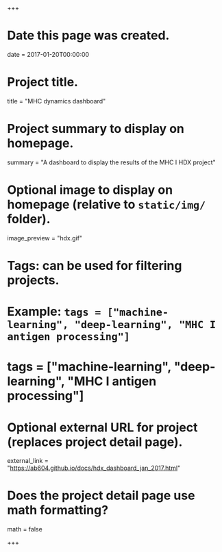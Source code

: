 +++
# Date this page was created.
date = 2017-01-20T00:00:00

# Project title.
title = "MHC dynamics dashboard"

# Project summary to display on homepage.
summary = "A dashboard to display the results of the MHC I HDX project"

# Optional image to display on homepage (relative to `static/img/` folder).
image_preview = "hdx.gif"

# Tags: can be used for filtering projects.
# Example: `tags = ["machine-learning", "deep-learning", "MHC I antigen processing"]`
# tags = ["machine-learning", "deep-learning", "MHC I antigen processing"]

# Optional external URL for project (replaces project detail page).
external_link = "https://ab604.github.io/docs/hdx_dashboard_jan_2017.html"

# Does the project detail page use math formatting?
math = false

+++

